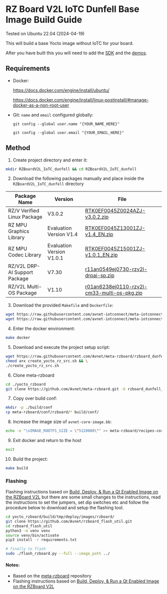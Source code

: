 # RZ Board V2L IoTC Dunfell Base Image Build Guide
Tested on Ubuntu 22.04 (2024-04-19)

This will build a base Yocto image without IoTC for your board.

After you have built this you will need to add the [SDK](../../IoTC-SDK/README.md) and the [demos](../../Demos/README.md).

## Requirements
- Docker: 

    https://docs.docker.com/engine/install/ubuntu/
    
    https://docs.docker.com/engine/install/linux-postinstall/#manage-docker-as-a-non-root-user
- Git: `name` and `email` configured globally:

    `git config --global user.name "{YOUR_NAME_HERE}"`

    `git config --global user.email "{YOUR_EMAIL_HERE}"`

## Method
1. Create project directory and enter it:
```bash
mkdir RZBoardV2L_IoTC_dunfell && cd RZBoardV2L_IoTC_dunfell 
```

2. Download the following packages manually and place inside the `RZBoardV2L_IoTC_dunfell` directory

| Package Name                  | Version                   | File                                                                                                                                                                      |
|-------------------------------|---------------------------|---------------------------------------------------------------------------------------------------------------------------------------------------------------------------|
| RZ/V Verified Linux Package   | V3.0.2                    | [RTK0EF0045Z0024AZJ-v3.0.2.zip](https://www.renesas.com/us/en/document/swo/rzv-verified-linux-package-v302rtk0ef0045z0024azj-v302zip?r=1628526)                           |
| RZ MPU Graphics Library       | Evaluation Version V1.4   | [RTK0EF0045Z13001ZJ-v1.4_EN.zip](https://www.renesas.com/us/en/document/swo/rz-mpu-graphics-library-evaluation-version-rzv2l-rtk0ef0045z13001zj-v14enzip?r=1843541)       |
| RZ MPU Codec Library          | Evaluation Version V1.0.1 | [RTK0EF0045Z15001ZJ-v1.0.1_EN.zip](https://www.renesas.com/us/en/document/swo/rz-mpu-video-codec-library-evaluation-version-rzv2l-rtk0ef0045z15001zj-v101enzip?r=1844066) |
| RZ/V2L DRP-AI Support Package | V7.30                     | [r11an0549ej0730-rzv2l-drpai-sp.zip](https://www.renesas.com/us/en/document/sws/rzv2l-drp-ai-support-package-version-730?r=1558356)                                       |
| RZ/V2L Multi-OS Package       | V1.10                     | [r01an6238ej0110-rzv2l-cm33-multi-os-pkg.zip](https://www.renesas.com/us/en/document/sws/rzv-multi-os-package-v110)                                                       |


3. Download the provided `Makefile` and `Dockerfile`:
```bash
wget https://raw.githubusercontent.com/avnet-iotconnect/meta-iotconnect-docs/main/Build/RZBoardV2L/dunfell/Dockerfile && \
wget https://raw.githubusercontent.com/avnet-iotconnect/meta-iotconnect-docs/main/Build/RZBoardV2L/dunfell/Makefile
```

4. Enter the docker environment:
```bash
make docker
```

5. Download and execute the project setup script:
```bash
wget https://raw.githubusercontent.com/Avnet/meta-rzboard/rzboard_dunfell_5.10_v2/tools/create_yocto_rz_src.sh && \
chmod a+x create_yocto_rz_src.sh && \
./create_yocto_rz_src.sh
```

6. Clone meta-rzboard
```bash
cd ./yocto_rzboard
git clone https://github.com/Avnet/meta-rzboard.git -b rzboard_dunfell_5.10_v2
```

7. Copy over build conf:
```bash
mkdir -p ./build/conf
cp meta-rzboard/conf/rzboard/* build/conf/
```

8. Increase the image size of `avnet-core-image.bb`:
```bash
echo -e "\nIMAGE_ROOTFS_SIZE = \"5120000\"" >> meta-rzboard/recipes-core/images/avnet-core-image.bb
```

9. Exit docker and return to the host
```bash
exit
```

10. Build the project:
```bash
make build
```

### Flashing
Flashing instructions based on [Build, Deploy, & Run a Qt Enabled Image on the RZBoard V2L](https://www.hackster.io/lucas-keller/build-deploy-run-a-qt-enabled-image-on-the-rzboard-v2l-de6c41#toc-hardware-configuration-11) but there are some small changes to the instructions, read the instructions to set the jumpers, set dip switches etc and follow the procedure below to download and setup the flashing tool.
```bash
cd yocto_rzboard/build/tmp/deploy/images/rzboard/
git clone https://github.com/Avnet/rzboard_flash_util.git
cd rzboard_flash_util
python3 -m venv venv
source venv/bin/activate
pip3 install -r requirements.txt

# finally to flash
sudo ./flash_rzboard.py --full --image_path ../	
```

#### Notes:
- Based on the [meta-rzboard](https://github.com/Avnet/meta-rzboard/tree/rzboard_dunfell_5.10_v2) repository
- Flashing instructions based on [Build, Deploy, & Run a Qt Enabled Image on the RZBoard V2L](https://www.hackster.io/lucas-keller/build-deploy-run-a-qt-enabled-image-on-the-rzboard-v2l-de6c41#toc-hardware-configuration-11)
